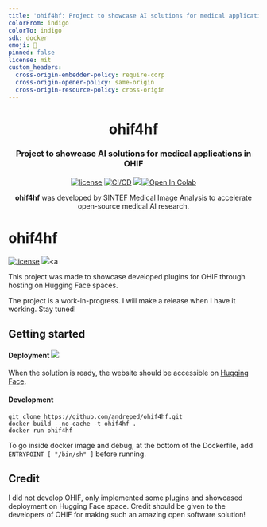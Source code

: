 ```yaml
---
title: 'ohif4hf: Project to showcase AI solutions for medical applications in OHIF'
colorFrom: indigo
colorTo: indigo
sdk: docker
emoji: 🔬
pinned: false
license: mit
custom_headers:
  cross-origin-embedder-policy: require-corp
  cross-origin-opener-policy: same-origin
  cross-origin-resource-policy: cross-origin
---
```


<div align="center">
<h1 align="center">ohif4hf</h1>
<h3 align="center">Project to showcase AI solutions for medical applications in OHIF</h3>

[![license](https://img.shields.io/github/license/DAVFoundation/captain-n3m0.svg?style=flat-square)](https://github.com/DAVFoundation/captain-n3m0/blob/master/LICENSE)
[![CI/CD](https://github.com/andreped/ohif4hf/actions/workflows/deploy.yml/badge.svg)](https://github.com/andreped/ohif4hf/actions/workflows/deploy.yml)
<a target="_blank" href="https://huggingface.co/spaces/andreped/neukit"><img src="https://img.shields.io/badge/🤗%20Hugging%20Face-Spaces-yellow.svg"></a><a href="https://colab.research.google.com/gist/andreped/f83e53b120ddc2f6930f1dd66a16f248/neukit-demo-example.ipynb" target="_parent"><img src="https://colab.research.google.com/assets/colab-badge.svg" alt="Open In Colab"/></a>

**ohif4hf** was developed by SINTEF Medical Image Analysis to accelerate open-source medical AI research.

</div>

# ohif4hf
[![license](https://img.shields.io/github/license/DAVFoundation/captain-n3m0.svg?style=flat-square)](https://github.com/DAVFoundation/captain-n3m0/blob/master/LICENSE)
<a target="_blank" href="https://huggingface.co/spaces/andreped/neukit"><img src="https://img.shields.io/badge/🤗%20Hugging%20Face-Spaces-yellow.svg"></a><a 

This project was made to showcase developed plugins for OHIF through hosting on Hugging Face spaces.

The project is a work-in-progress. I will make a release when I have it working. Stay tuned!

## Getting started

#### Deployment <a target="_blank" href="https://huggingface.co/spaces/andreped/neukit"><img src="https://img.shields.io/badge/🤗%20Hugging%20Face-Spaces-yellow.svg"></a>

When the solution is ready, the website should be accessible on [Hugging Face](https://huggingface.co/spaces/andreped/ohif4hf).

#### Development

```
git clone https://github.com/andreped/ohif4hf.git
docker build --no-cache -t ohif4hf .
docker run ohif4hf
```

To go inside docker image and debug, at the bottom of the Dockerfile, add `ENTRYPOINT [ "/bin/sh" ]` before running.

## Credit

I did not develop OHIF, only implemented some plugins and showcased deployment on Hugging Face space.
Credit should be given to the developers of OHIF for making such an amazing open software solution!
